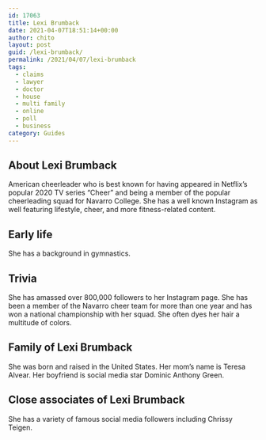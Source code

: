 ```yaml
---
id: 17063
title: Lexi Brumback
date: 2021-04-07T18:51:14+00:00
author: chito
layout: post
guid: /lexi-brumback/
permalink: /2021/04/07/lexi-brumback
tags:
  - claims
  - lawyer
  - doctor
  - house
  - multi family
  - online
  - poll
  - business
category: Guides
---
```

<!--Content-->



## About Lexi Brumback


  American cheerleader who is best known for having appeared in Netflix&#8217;s popular 2020 TV series &#8220;Cheer&#8221; and being a member of the popular cheerleading squad for Navarro College. She has a well known Instagram as well featuring lifestyle, cheer, and more fitness-related content.

      
      
      
## Early life


  She has a background in gymnastics.

      
      
      
## Trivia


  She has amassed over 800,000 followers to her Instagram page. She has been a member of the Navarro cheer team for more than one year and has won a national championship with her squad. She often dyes her hair a multitude of colors.

      
      
      
## Family of Lexi Brumback


  She was born and raised in the United States. Her mom&#8217;s name is Teresa Alvear. Her boyfriend is social media star Dominic Anthony Green.

      
      
      
## Close associates of Lexi Brumback


  She has a variety of famous social media followers including Chrissy Teigen.


